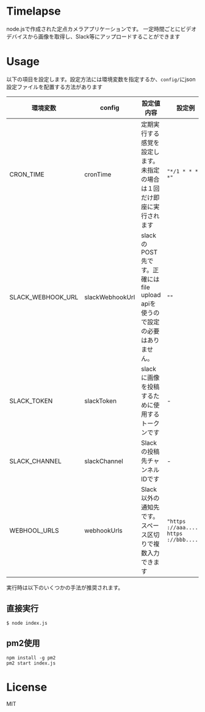 # Timelapse

node.jsで作成された定点カメラアプリケーションです。
一定時間ごとにビデオデバイスから画像を取得し、Slack等にアップロードすることができます

# Usage

以下の項目を設定します。設定方法には環境変数を指定するか、`config/`にjson設定ファイルを配置する方法があります

| 環境変数 | config | 設定値内容 | 設定例
|---|---|---|--|
|CRON_TIME|cronTime |定期実行する感覚を設定します。未指定の場合は１回だけ即座に実行されます | `"*/1 * * * *"` 
|SLACK_WEBHOOK_URL|slackWebhookUrl|slackのPOST先です。正確にはfile upload apiを使うので設定の必要はありません。 | `""`
|SLACK_TOKEN | slackToken | slackに画像を投稿するために使用するトークンです | -
|SLACK_CHANNEL | slackChannel | Slackの投稿先チャンネルIDです | -
|WEBHOOL_URLS| webhookUrls | Slack以外の通知先です。スペース区切りで複数入力できます| `"https ://aaa.... https ://bbb....."`

実行時は以下のいくつかの手法が推奨されます。

## 直接実行

```
$ node index.js
```

## pm2使用

```
npm install -g pm2
pm2 start index.js
```
# License

MIT


